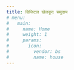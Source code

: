 ```yaml
---
title: डिजिटल खेलकूद समुदाय
# menu:
#   main:
#     name: Home
#     weight: 1
#     params:
#       icon:
#         vendor: bs
#         name: house
---
```

